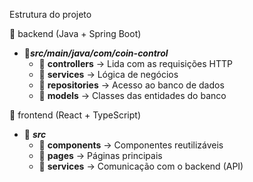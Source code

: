 Estrutura do projeto

📂 backend (Java + Spring Boot)
- 📂_**src/main/java/com/coin-control**_
  - 📂 **controllers** → Lida com as requisições HTTP
  - 📂 **services** → Lógica de negócios
  - 📂 **repositories** → Acesso ao banco de dados
  - 📂 **models** → Classes das entidades do banco

📂 frontend (React + TypeScript)
 - 📂 _**src**_
   - 📂 **components** → Componentes reutilizáveis
   - 📂 **pages** → Páginas principais
   - 📂 **services** → Comunicação com o backend (API)
